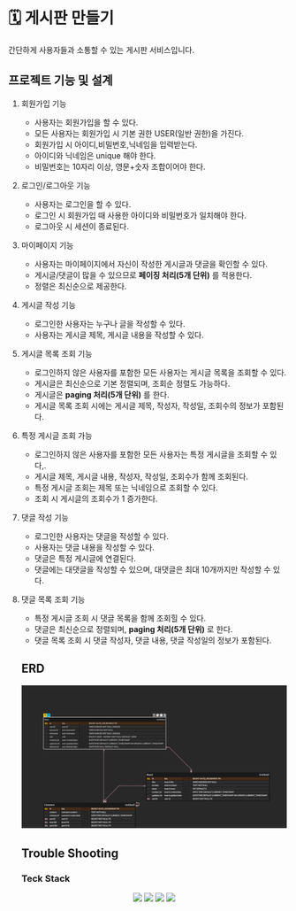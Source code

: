 # 🗓️ 게시판 만들기

  간단하게 사용자들과 소통할 수 있는 게시판 서비스입니다.

## 프로젝트 기능 및 설계
 1. 회원가입 기능
    - 사용자는 회원가입을 할 수 있다.
    - 모든 사용자는 회원가입 시 기본 권한 USER(일반 권한)을 가진다.
    - 회원가입 시 아이디,비밀번호,닉네임을 입력받는다.
    - 아이디와 닉네임은 unique 해야 한다.
    - 비밀번호는 10자리 이상, 영문+숫자 조합이어야 한다.
   
  2. 로그인/로그아웃 기능
     - 사용자는 로그인을 할 수 있다.
     - 로그인 시 회원가입 때 사용한 아이디와 비밀번호가 일치해야 한다.
     - 로그아웃 시 세션이 종료된다.
    
  3. 마이페이지 기능
     - 사용자는 마이페이지에서 자신이 작성한 게시글과 댓글을 확인할 수 있다.
     - 게시글/댓글이 많을 수 있으므로 **페이징 처리(5개 단위)** 를 적용한다.
     - 정렬은 최신순으로 제공한다.
    
  4. 게시글 작성 기능
     - 로그인한 사용자는 누구나 글을 작성할 수 있다.
     - 사용자는 게시글 제목, 게시글 내용을 작성할 수 있다.

  5. 게시글 목록 조회 기능
     - 로그인하지 않은 사용자를 포함한 모든 사용자는 게시글 목록을 조회할 수 있다.
     - 게시글은 최신순으로 기본 정렬되며, 조회순 정렬도 가능하다.
     - 게시글은 **paging 처리(5개 단위)** 를 한다.
     - 게시글 목록 조회 시에는 게시글 제목, 작성자, 작성일, 조회수의 정보가 포함된다.
    
  6. 특정 게시글 조회 가능
     - 로그인하지 않은 사용자를 포함한 모든 사용자는 특정 게시글을 조회할 수 있다,.
     - 게시글 제목, 게시글 내용, 작성자, 작성일, 조회수가 함께 조회된다.
     - 특정 게시글 조회는 제목 또는 닉네임으로 조회할 수 있다.
     - 조회 시 게시글의 조회수가 1 증가한다.
    
  7. 댓글 작성 기능
     - 로그인한 사용자는 댓글을 작성할 수 있다.
     - 사용자는 댓글 내용을 작성할 수 있다.
     - 댓글은 특정 게시글에 연결된다.
     - 댓글에는 대댓글을 작성할 수 있으며, 대댓글은 최대 10개까지만 작성할 수 있다.
    
  8. 댓글 목록 조회 기능
     - 특정 게시글 조회 시 댓글 목록을 함께 조회힐 수 있다.
     - 댓글은 최신순으로 정렬되며, **paging 처리(5개 단위)** 로 한다.
     - 댓글 목록 조회 시 댓글 작성자, 댓글 내용, 댓글 작성일의 정보가 포함된다.
    


     ## ERD
     ![ERD](./docs/community.png)

     ## Trouble Shooting

     ### Teck Stack
     <div align=center> 
        <img src="https://img.shields.io/badge/java-007396?style=for-the-badge&logo=java&logoColor=white"> 
        <img src="https://img.shields.io/badge/spring-6DB33F?style=for-the-badge&logo=spring&logoColor=white"> 
        <img src="https://img.shields.io/badge/mysql-4479A1?style=for-the-badge&logo=mysql&logoColor=white"> 
        <img src="https://img.shields.io/badge/git-F05032?style=for-the-badge&logo=git&logoColor=white">
      </div>


  
   
  
  

